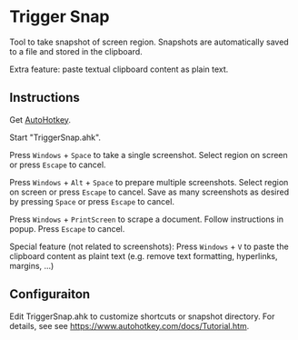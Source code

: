 Trigger Snap
============

Tool to take snapshot of screen region. Snapshots are automatically
saved to a file and stored in the clipboard.

Extra feature: paste textual clipboard content as plain text.


Instructions
------------

Get [AutoHotkey](https://www.autohotkey.com/).

Start "TriggerSnap.ahk".

Press `Windows` + `Space` to take a single screenshot.
Select region on screen or press `Escape` to cancel.

Press `Windows` + `Alt` + `Space` to prepare multiple screenshots.
Select region on screen or press `Escape` to cancel. 
Save as many screenshots as desired by pressing `Space` or press
`Escape` to cancel.

Press `Windows` + `PrintScreen` to scrape a document.
Follow instructions in popup. Press `Escape` to cancel.

Special feature (not related to screenshots):
Press `Windows` + `V` to paste the clipboard content as
plaint text (e.g. remove text formatting, hyperlinks, margins, ...)


Configuraiton
-------------

Edit TriggerSnap.ahk to customize shortcuts or snapshot directory.
For details, see see https://www.autohotkey.com/docs/Tutorial.htm.
